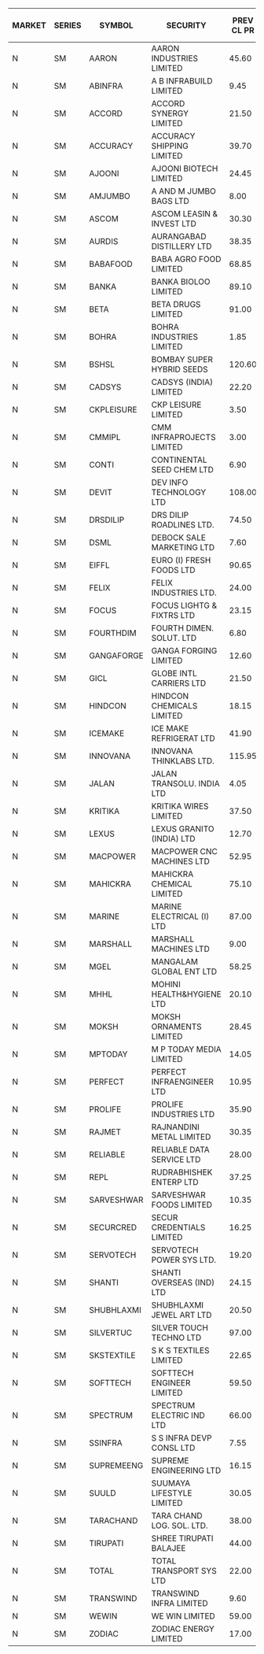 


| MARKET | SERIES | SYMBOL | SECURITY | PREV CL PR | OPEN PRICE | HIGH PRICE | LOW PRICE | CLOSE PRICE | NET TRDVAL | NET TRDQTY | CORP IND | HI 52 WK | LO 52 WK |
| ----- | ----- | ----- | ----- | ----- | ----- | ----- | ----- | ----- | ----- | ----- | ----- | ----- | ----- |
| N | SM | AARON | AARON INDUSTRIES LIMITED | 45.60 | 45.85 | 45.85 | 45.85 | 45.85 | 605220.00 | 13200 |  | 53.50 | 40.00 |
| N | SM | ABINFRA | A B INFRABUILD LIMITED | 9.45 | 9.50 | 9.50 | 9.50 | 9.50 | 38000.00 | 4000 |  | 21.40 | 9.05 |
| N | SM | ACCORD | ACCORD SYNERGY LIMITED | 21.50 | 22.00 | 22.40 | 22.00 | 22.40 | 1145600.00 | 52000 |  | 25.25 | 10.25 |
| N | SM | ACCURACY | ACCURACY SHIPPING LIMITED | 39.70 | 39.95 | 39.95 | 39.95 | 39.95 | 63920.00 | 1600 |  | 41.50 | 12.35 |
| N | SM | AJOONI | AJOONI BIOTECH LIMITED | 24.45 | 24.50 | 25.65 | 24.50 | 25.55 | 2039400.00 | 80000 |  | 25.65 | 6.35 |
| N | SM | AMJUMBO | A AND M JUMBO BAGS LTD | 8.00 | 8.20 | 8.20 | 8.20 | 8.20 | 65600.00 | 8000 |  | 14.70 | 5.85 |
| N | SM | ASCOM | ASCOM LEASIN & INVEST LTD | 30.30 | 30.00 | 30.00 | 30.00 | 30.00 | 120000.00 | 4000 |  | 40.50 | 30.00 |
| N | SM | AURDIS | AURANGABAD DISTILLERY LTD | 38.35 | 38.95 | 38.95 | 38.95 | 38.95 | 934800.00 | 24000 |  | 44.50 | 24.00 |
| N | SM | BABAFOOD | BABA AGRO FOOD LIMITED | 68.85 | 69.75 | 69.75 | 69.75 | 69.75 | 558000.00 | 8000 |  | 70.00 | 35.20 |
| N | SM | BANKA | BANKA BIOLOO LIMITED | 89.10 | 93.55 | 93.55 | 91.55 | 93.55 | 1569120.00 | 16800 |  | 94.90 | 56.75 |
| N | SM | BETA | BETA DRUGS LIMITED | 91.00 | 91.10 | 91.10 | 89.00 | 89.65 | 649840.00 | 7200 |  | 104.60 | 37.00 |
| N | SM | BOHRA | BOHRA INDUSTRIES LIMITED | 1.85 | 1.90 | 1.90 | 1.90 | 1.90 | 3800.00 | 2000 |  | 5.00 | .35 |
| N | SM | BSHSL | BOMBAY SUPER HYBRID SEEDS | 120.60 | 111.55 | 114.70 | 109.00 | 109.00 | 939480.00 | 8400 |  | 134.05 | 85.70 |
| N | SM | CADSYS | CADSYS (INDIA) LIMITED | 22.20 | 21.25 | 21.25 | 21.20 | 21.20 | 84900.00 | 4000 |  | 49.50 | 15.50 |
| N | SM | CKPLEISURE | CKP LEISURE LIMITED | 3.50 | 3.65 | 3.65 | 3.65 | 3.65 | 14600.00 | 4000 |  | 7.55 | 3.30 |
| N | SM | CMMIPL | CMM INFRAPROJECTS LIMITED | 3.00 | 3.15 | 3.15 | 3.15 | 3.15 | 9450.00 | 3000 |  | 9.25 | 2.40 |
| N | SM | CONTI | CONTINENTAL SEED CHEM LTD | 6.90 | 7.20 | 7.20 | 7.20 | 7.20 | 47995.20 | 6666 |  | 102.20 | 5.55 |
| N | SM | DEVIT | DEV INFO TECHNOLOGY LTD | 108.00 | 108.00 | 108.00 | 108.00 | 108.00 | 162000.00 | 1500 |  | 120.00 | 57.00 |
| N | SM | DRSDILIP | DRS DILIP ROADLINES LTD. | 74.50 | 74.50 | 74.50 | 74.20 | 74.20 | 4639680.00 | 62400 |  | 78.00 | 65.50 |
| N | SM | DSML | DEBOCK SALE MARKETING LTD | 7.60 | 7.95 | 7.95 | 7.95 | 7.95 | 47700.00 | 6000 |  | 8.35 | 3.50 |
| N | SM | EIFFL | EURO (I) FRESH FOODS LTD | 90.65 | 90.25 | 91.50 | 90.25 | 91.50 | 1453200.00 | 16000 |  | 131.00 | 71.00 |
| N | SM | FELIX | FELIX INDUSTRIES LTD. | 24.00 | 22.80 | 25.20 | 22.80 | 25.20 | 393400.00 | 16000 |  | 25.40 | 10.80 |
| N | SM | FOCUS | FOCUS LIGHTG & FIXTRS LTD | 23.15 | 24.30 | 24.30 | 24.30 | 24.30 | 72900.00 | 3000 |  | 52.50 | 15.50 |
| N | SM | FOURTHDIM | FOURTH DIMEN. SOLUT. LTD | 6.80 | 6.90 | 6.90 | 6.90 | 6.90 | 6900.00 | 1000 |  | 16.25 | 5.30 |
| N | SM | GANGAFORGE | GANGA FORGING LIMITED | 12.60 | 12.80 | 12.90 | 12.80 | 12.90 | 154200.00 | 12000 |  | 18.75 | 8.70 |
| N | SM | GICL | GLOBE INTL CARRIERS LTD | 21.50 | 21.50 | 21.50 | 21.50 | 21.50 | 387000.00 | 18000 |  | 23.80 | 14.20 |
| N | SM | HINDCON | HINDCON CHEMICALS LIMITED | 18.15 | 19.25 | 20.00 | 18.80 | 20.00 | 778800.00 | 40000 |  | 20.00 | 8.05 |
| N | SM | ICEMAKE | ICE MAKE REFRIGERAT LTD | 41.90 | 40.75 | 42.45 | 40.75 | 42.45 | 251300.00 | 6000 |  | 66.95 | 25.65 |
| N | SM | INNOVANA | INNOVANA THINKLABS LTD. | 115.95 | 116.00 | 116.00 | 110.20 | 110.20 | 557600.00 | 5000 |  | 326.40 | 73.05 |
| N | SM | JALAN | JALAN TRANSOLU. INDIA LTD | 4.05 | 4.05 | 4.05 | 4.05 | 4.05 | 12150.00 | 3000 |  | 6.65 | 2.85 |
| N | SM | KRITIKA | KRITIKA WIRES LIMITED | 37.50 | 36.50 | 36.50 | 36.50 | 36.50 | 876000.00 | 24000 |  | 37.50 | 32.00 |
| N | SM | LEXUS | LEXUS GRANITO (INDIA) LTD | 12.70 | 12.10 | 12.10 | 12.10 | 12.10 | 12100.00 | 1000 |  | 17.35 | 4.55 |
| N | SM | MACPOWER | MACPOWER CNC MACHINES LTD | 52.95 | 55.55 | 55.55 | 50.35 | 50.35 | 445332.00 | 8670 |  | 126.45 | 33.30 |
| N | SM | MAHICKRA | MAHICKRA CHEMICAL LIMITED | 75.10 | 77.00 | 77.40 | 75.00 | 76.00 | 803025.00 | 10500 |  | 93.50 | 50.15 |
| N | SM | MARINE | MARINE ELECTRICAL (I) LTD | 87.00 | 88.00 | 88.00 | 85.05 | 85.25 | 1742800.00 | 20000 |  | 123.00 | 78.00 |
| N | SM | MARSHALL | MARSHALL MACHINES LTD | 9.00 | 9.45 | 9.45 | 9.45 | 9.45 | 368550.00 | 39000 |  | 24.45 | 4.85 |
| N | SM | MGEL | MANGALAM GLOBAL ENT LTD | 58.25 | 59.00 | 59.00 | 58.15 | 58.30 | 6530100.00 | 112000 |  | 59.00 | 51.05 |
| N | SM | MHHL | MOHINI HEALTH&HYGIENE LTD | 20.10 | 21.10 | 21.10 | 21.10 | 21.10 | 443100.00 | 21000 |  | 22.40 | 11.35 |
| N | SM | MOKSH | MOKSH ORNAMENTS LIMITED | 28.45 | 29.00 | 29.00 | 29.00 | 29.00 | 87000.00 | 3000 |  | 36.25 | 21.00 |
| N | SM | MPTODAY | M P TODAY MEDIA LIMITED | 14.05 | 14.45 | 14.45 | 14.25 | 14.25 | 57400.00 | 4000 |  | 33.00 | 13.20 |
| N | SM | PERFECT | PERFECT INFRAENGINEER LTD | 10.95 | 10.95 | 10.95 | 10.95 | 10.95 | 65700.00 | 6000 |  | 14.45 | 10.45 |
| N | SM | PROLIFE | PROLIFE INDUSTRIES LTD | 35.90 | 34.15 | 37.65 | 34.15 | 37.65 | 1077000.00 | 30000 |  | 37.65 | 24.65 |
| N | SM | RAJMET | RAJNANDINI METAL LIMITED | 30.35 | 32.80 | 32.80 | 32.80 | 32.80 | 131200.00 | 4000 |  | 32.80 | 26.05 |
| N | SM | RELIABLE | RELIABLE DATA SERVICE LTD | 28.00 | 27.50 | 28.00 | 27.50 | 28.00 | 399600.00 | 14400 |  | 36.40 | 19.95 |
| N | SM | REPL | RUDRABHISHEK ENTERP LTD | 37.25 | 39.00 | 39.00 | 38.00 | 38.00 | 348000.00 | 9000 |  | 42.20 | 20.60 |
| N | SM | SARVESHWAR | SARVESHWAR FOODS LIMITED | 10.35 | 10.10 | 10.65 | 9.85 | 10.15 | 290080.00 | 28800 |  | 38.00 | 8.45 |
| N | SM | SECURCRED | SECUR CREDENTIALS LIMITED | 16.25 | 15.70 | 16.00 | 15.45 | 15.50 | 326640.00 | 21000 |  | 72.00 | 12.15 |
| N | SM | SERVOTECH | SERVOTECH POWER SYS LTD. | 19.20 | 20.00 | 20.05 | 19.95 | 20.00 | 240000.00 | 12000 |  | 21.50 | 6.50 |
| N | SM | SHANTI | SHANTI OVERSEAS (IND) LTD | 24.15 | 23.70 | 23.70 | 23.70 | 23.70 | 106650.00 | 4500 |  | 32.00 | 14.00 |
| N | SM | SHUBHLAXMI | SHUBHLAXMI JEWEL ART LTD | 20.50 | 21.35 | 21.50 | 21.00 | 21.50 | 169250.00 | 8000 |  | 192.50 | 16.30 |
| N | SM | SILVERTUC | SILVER TOUCH TECHNO LTD | 97.00 | 95.00 | 95.00 | 95.00 | 95.00 | 95000.00 | 1000 |  | 130.00 | 90.00 |
| N | SM | SKSTEXTILE | S K S TEXTILES LIMITED | 22.65 | 23.65 | 23.65 | 23.65 | 23.65 | 23650.00 | 1000 |  | 48.90 | 22.25 |
| N | SM | SOFTTECH | SOFTTECH ENGINEER LIMITED | 59.50 | 59.50 | 59.60 | 59.50 | 59.60 | 285920.00 | 4800 |  | 76.25 | 32.45 |
| N | SM | SPECTRUM | SPECTRUM ELECTRIC IND LTD | 66.00 | 66.00 | 66.00 | 66.00 | 66.00 | 4488000.00 | 68000 |  | 66.00 | 50.00 |
| N | SM | SSINFRA | S S INFRA DEVP CONSL LTD | 7.55 | 7.55 | 7.55 | 7.55 | 7.55 | 22650.00 | 3000 |  | 17.20 | 6.90 |
| N | SM | SUPREMEENG | SUPREME ENGINEERING LTD | 16.15 | 16.60 | 16.60 | 16.55 | 16.55 | 1657600.00 | 100000 |  | 36.90 | 13.20 |
| N | SM | SUULD | SUUMAYA LIFESTYLE LIMITED | 30.05 | 31.00 | 31.00 | 31.00 | 31.00 | 4464000.00 | 144000 |  | 41.00 | 17.55 |
| N | SM | TARACHAND | TARA CHAND LOG. SOL. LTD. | 38.00 | 39.00 | 39.00 | 39.00 | 39.00 | 78000.00 | 2000 |  | 43.00 | 21.10 |
| N | SM | TIRUPATI | SHREE TIRUPATI BALAJEE | 44.00 | 45.00 | 45.00 | 45.00 | 45.00 | 135000.00 | 3000 |  | 45.00 | 22.40 |
| N | SM | TOTAL | TOTAL TRANSPORT SYS LTD | 22.00 | 20.90 | 20.90 | 20.90 | 20.90 | 62700.00 | 3000 |  | 48.95 | 17.50 |
| N | SM | TRANSWIND | TRANSWIND INFRA LIMITED | 9.60 | 9.15 | 9.15 | 9.15 | 9.15 | 36600.00 | 4000 |  | 12.80 | 2.85 |
| N | SM | WEWIN | WE WIN LIMITED | 59.00 | 60.00 | 60.00 | 60.00 | 60.00 | 2520000.00 | 42000 |  | 90.00 | 56.00 |
| N | SM | ZODIAC | ZODIAC ENERGY LIMITED | 17.00 | 17.00 | 17.00 | 17.00 | 17.00 | 34000.00 | 2000 |  | 27.50 | 11.25 |



